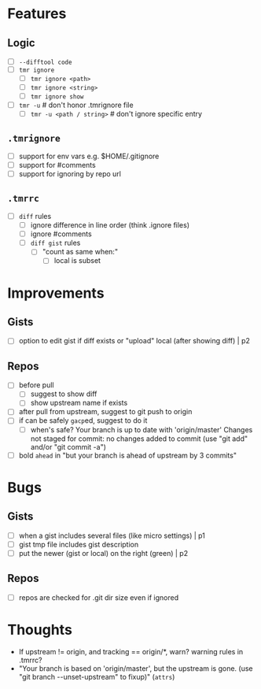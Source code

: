 # Features
## Logic
- [ ] `--difftool code`
- [ ] `tmr ignore`
  - [ ] `tmr ignore <path>`
  - [ ] `tmr ignore <string>`
  - [ ] `tmr ignore show`
- [ ] `tmr -u`    # don't honor .tmrignore file
  - [ ] `tmr -u <path / string>`    # don't ignore specific entry

## `.tmrignore`
- [ ] support for env vars e.g. $HOME/.gitignore
- [ ] support for #comments
- [ ] support for ignoring by repo url

## `.tmrrc`
- [ ] `diff` rules
  - [ ] ignore difference in line order (think .ignore files)
  - [ ] ignore #comments
  - [ ] `diff gist` rules
    - [ ] "count as same when:"
      - [ ] local is subset

# Improvements
## Gists
- [ ] option to edit gist if diff exists or "upload" local (after showing diff) | p2

## Repos
- [ ] before pull
  - [ ] suggest to show diff
  - [ ] show upstream name if exists
- [ ] after pull from upstream, suggest to git push to origin
- [ ] if can be safely `gacp`ed, suggest to do it
  - [ ] when's safe? 
        Your branch is up to date with 'origin/master'
        Changes not staged for commit:
        no changes added to commit (use "git add" and/or "git commit -a")
- [ ] bold `ahead` in "but your branch is ahead of upstream by 3 commits"

# Bugs
## Gists
- [ ] when a gist includes several files (like micro settings) | p1
- [ ] gist tmp file includes gist description
- [ ] put the newer (gist or local) on the right (green) | p2

## Repos 
- [ ] repos are checked for .git dir size even if ignored

# Thoughts
- If upstream != origin, and tracking == origin/*, warn? warning rules in .tmrrc?
- "Your branch is based on 'origin/master', but the upstream is gone.
  (use "git branch --unset-upstream" to fixup)" (`attrs`)
